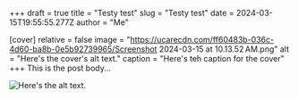 +++
draft = true
title = "Testy test"
slug = "Testy test"
date = 2024-03-15T19:55:55.277Z
author = "Me"

[cover]
relative = false
image = "https://ucarecdn.com/ff60483b-036c-4d60-ba8b-0e5b92739965/Screenshot 2024-03-15 at 10.13.52 AM.png"
alt = "Here's the cover's alt text."
caption = "Here's teh caption for the cover"
+++
This is the post body...

![Here's the alt text.](<https://ucarecdn.com/19e427cc-6416-41b6-9a12-b8aa36469712/Screenshot 2024-03-15 at 10.13.52 AM.png> "Here's a caption")
